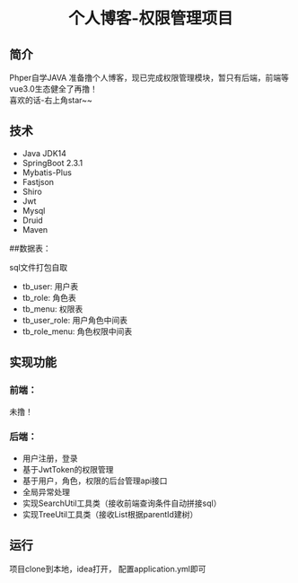<h1 align="center">个人博客-权限管理项目</h1>

## 简介
  Phper自学JAVA 准备撸个人博客，现已完成权限管理模块，暂只有后端，前端等vue3.0生态健全了再撸！  
  喜欢的话-右上角star~~

## 技术
* Java JDK14
* SpringBoot 2.3.1
* Mybatis-Plus
* Fastjson
* Shiro
* Jwt
* Mysql
* Druid
* Maven

##数据表：

sql文件打包自取

* tb_user: 用户表  
* tb_role: 角色表  
* tb_menu: 权限表  
* tb_user_role: 用户角色中间表  
* tb_role_menu: 角色权限中间表  

## 实现功能
### 前端：
未撸！
### 后端：
+ 用户注册，登录
+ 基于JwtToken的权限管理
+ 基于用户，角色，权限的后台管理api接口
+ 全局异常处理
+ 实现SearchUtil工具类（接收前端查询条件自动拼接sql）
+ 实现TreeUtil工具类（接收List<Entity>根据parentId建树）

## 运行
项目clone到本地，idea打开， 配置application.yml即可
